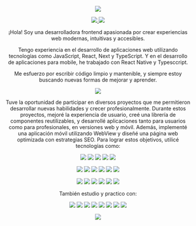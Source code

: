 <p align='center'>
   <img src="https://capsule-render.vercel.app/api?type=waving&color=auto&height=300&section=header&text=Lucia%20Aldana&fontSize=40&desc=Frontend%20Developer&descSize=20&theme=cobalt"/>
</p>
<p align='center'>
   <a href='https://www.linkedin.com/in/luciaaldanacastillo' target='_blank'>
      <img src='https://img.shields.io/badge/LinkedIn-0077B5?style=flat&logo=linkedin&logoColor=white' />
   </a>
   <a href='https://stackoverflow.com/users/19827435/lucia-aldana' target='_blank'>
      <img src='https://img.shields.io/badge/Stack_Overflow-F58025?style=flat&logo=stack-overflow&logoColor=white' />
   </a>

</p>
<p align='center'>
  ¡Hola! Soy una desarrolladora frontend apasionada por crear experiencias web modernas, intuitivas y accesibles. 
</p>
<p align='center'>
  Tengo experiencia en el desarrollo de aplicaciones web utilizando tecnologías como JavaScript, React, Next y TypeScript. Y en el desarrollo de aplicaciones para mobile, he trabajado con React Native y Typesccript.
</p>
<p align='center'>
  Me esfuerzo por escribir código limpio y mantenible, y siempre estoy buscando nuevas formas de mejorar y aprender.
</p>
<p align='center'>
   <img src="https://capsule-render.vercel.app/api?type=soft&color=auto&height=48&section=header&text=Stack&fontSize=24&theme=cobalt"/>
</p>
<p align='center'>
  Tuve la oportunidad de participar en diversos proyectos que me permitieron desarrollar nuevas habilidades y crecer profesionalmente. Durante estos proyectos, mejoré la experiencia de usuario, creé una librería de componentes reutilizables, y desarrollé aplicaciones tanto para usuarios como para profesionales, en versiones web y móvil. Además, implementé una aplicación móvil utilizando WebView y diseñé una página web optimizada con estrategias SEO. Para lograr estos objetivos, utilicé tecnologías como:
</p>
<p align='center'>
  <img src="https://img.shields.io/badge/JavaScript-F7DF1E?style=flat&logo=javascript&logoColor=black"/>
  <img src="https://img.shields.io/badge/React-61DAFB?style=flat&logo=react&logoColor=white"/>
  <img src="https://img.shields.io/badge/React%20Native-61DAFB?style=flat&logo=react&logoColor=white"/>
  <img src="https://img.shields.io/badge/Next.js-000000?style=flat&logo=nextdotjs&logoColor=white"/>
  <img src="https://img.shields.io/badge/TypeScript-3178C6?style=flat&logo=typescript&logoColor=white"/>
</p>
<p align='center'>
  <img src="https://img.shields.io/badge/Storybook-FF4785?style=flat&logo=storybook&logoColor=white"/>
  <img src="https://img.shields.io/badge/I18Next-26A69A?style=flat&logo=i18next&logoColor=white"/>
  <img src="https://img.shields.io/badge/WebView-4285F4?style=flat&logo=googlechrome&logoColor=white"/>
  <img src="https://img.shields.io/badge/Redux-764ABC?style=flat&logo=redux&logoColor=white"/>
  <img src="https://img.shields.io/badge/React%20Hook%20Form-EC5990?style=flat&logo=reacthookform&logoColor=white"/>
  <img src="https://img.shields.io/badge/Mapbox-000000?style=flat&logo=mapbox&logoColor=white"/>
</p>
<p align='center'>
  <img src="https://img.shields.io/badge/Material%20UI-0081CB?style=flat&logo=material-ui&logoColor=white"/>
  <img src="https://img.shields.io/badge/Sass-CC6699?style=flat&logo=sass&logoColor=white"/>
  <img src="https://img.shields.io/badge/CSS%20Modules-000000?style=flat&logo=css3&logoColor=white"/>
  <img src="https://img.shields.io/badge/Firebase-FFCA28?style=flat&logo=firebase&logoColor=white"/>
  <img src="https://img.shields.io/badge/Node.js-339933?style=flat&logo=nodedotjs&logoColor=white"/>
  <img src="https://img.shields.io/badge/Express-000000?style=flat&logo=express&logoColor=white"/>
</p>
<p align='center'>
  También estudio y practico con:
</p>
<p align='center'>
   <img src="https://img.shields.io/badge/Java-007396?style=flat&logo=java&logoColor=white"/>
   <img src="https://img.shields.io/badge/PostgreSQL-4169E1?style=flat&logo=postgresql&logoColor=white"/>
   <img src="https://img.shields.io/badge/Docker-2496ED?style=flat&logo=docker&logoColor=white"/>
  <img src="https://img.shields.io/badge/MongoDB-47A248?style=flat&logo=mongodb&logoColor=white"/>
  <img src="https://img.shields.io/badge/Styled%20Components-DB7093?style=flat&logo=styled-components&logoColor=white"/>
  <img src="https://img.shields.io/badge/Tailwind%20CSS-38B2AC?style=flat&logo=tailwind-css&logoColor=white"/>
  <img src="https://img.shields.io/badge/Figma-F24E1E?style=flat&logo=figma&logoColor=white"/>
  <img src="https://img.shields.io/badge/OpenAI-412991?style=flat&logo=openai&logoColor=white"/>
</p>
<p align='center'>
   <img src="https://capsule-render.vercel.app/api?type=waving&color=auto&height=150&section=footer&theme=cobalt"/>
</p>



